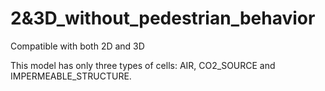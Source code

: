 # 2&3D_without_pedestrian_behavior

Compatible with both 2D and 3D

This model has only three types of cells: AIR, CO2_SOURCE and IMPERMEABLE_STRUCTURE.
